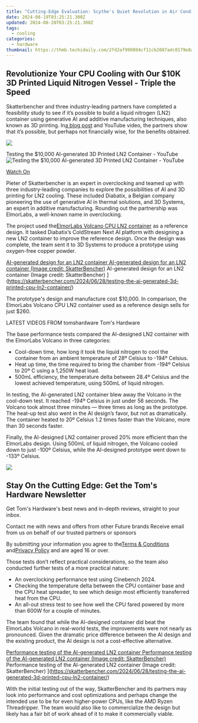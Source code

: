 ```yaml
---
title: "Cutting-Edge Evaluation: Scythe's Quiet Revolution in Air Conditioning with the Mugen 6 Lineup, Including Black Edition"
date: 2024-08-19T03:25:21.300Z
updated: 2024-08-20T03:25:21.300Z
tags:
  - cooling
categories:
  - hardware
thumbnail: https://thmb.techidaily.com/2fd2af990894cf11cb2087adc0179e8a43be6adf1916f6c8fc284b58583f1b79.jpg
---
```


## Revolutionize Your CPU Cooling with Our $10K 3D Printed Liquid Nitrogen Vessel - Triple the Speed

Skatterbencher and three industry-leading partners have completed a feasibility study to see if it’s possible to build a liquid nitrogen (LN2) container using generative AI and additive manufacturing techniques, also known as 3D printing. In[a blog post](https://skatterbencher.com/2024/06/28/testing-the-ai-generated-3d-printed-cpu-ln2-container/) and YouTube video, the partners show that it’s possible, but perhaps not financially wise, for the benefits obtained.

<!-- affiliate ads begin -->
<a href="https://store.massmailsoftware.com/order/checkout.php?PRODS=1047974&QTY=1&AFFILIATE=108875&CART=1"><img src="https://secure.avangate.com/images/merchant/dc87c13749315c7217cdc4ac692e704c/banera_for_partners-04_%281%29.jpg" border="0"></a>
<!-- affiliate ads end -->
 Testing the $10,000 AI-generated 3D Printed LN2 Container - YouTube ![Testing the $10,000 AI-generated 3D Printed LN2 Container - YouTube](<https://img.youtube.com/vi/S5Wm0GED6wo/maxresdefault.jpg>)

[Watch On](https://youtu.be/S5Wm0GED6wo)

 Pieter of Skatterbencher is an expert in overclocking and teamed up with three industry-leading companies to explore the possibilities of AI and 3D printing for LN2 cooling. These included Diabatix, a Belgian company pioneering the use of generative AI in thermal solutions, and 3D Systems, an expert in additive manufacturing. Rounding out the partnership was ElmorLabs, a well-known name in overclocking.

 The project used the[ElmorLabs Volcano CPU LN2 container](https://elmorlabs.com/product/elmorlabs-volcano-ln2-container/) as a reference design. It tasked Diabatix’s ColdStream Next AI platform with designing a new LN2 container to improve the reference design. Once the design was complete, the team sent it to 3D Systems to produce a prototype using oxygen-free copper powder.

[AI-generated design for an LN2 container AI-generated design for an LN2 container  (Image credit: SkatterBencher)](https://cdn.mos.cms.futurecdn.net/rY9iZLP4CkhY4Z5wHoDe8G-320-80.jpg) AI-generated design for an LN2 container  (Image credit: SkatterBencher) ](https://skatterbencher.com/2024/06/28/testing-the-ai-generated-3d-printed-cpu-ln2-container/)

 The prototype's design and manufacture cost $10,000\. In comparison, the ElmorLabs Volcano CPU LN2 container used as a reference design sells for just $260.

 LATEST VIDEOS FROM tomshardware Tom's Hardware

 The base performance tests compared the AI-designed LN2 container with the ElmorLabs Volcano in three categories:

* Cool-down time, how long it took the liquid nitrogen to cool the container from an ambient temperature of 28º Celsius to -194º Celsius.
* Heat up time, the time required to bring the chamber from -194º Celsius to 20º C using a 1,250W heat load.
* 500mL efficiency, the temperature delta between 28.4º Celsius and the lowest achieved temperature, using 500mL of liquid nitrogen.

 In testing, the AI-generated LN2 container blew away the Volcano in the cool-down test. It reached -194º Celsius in just under 56 seconds. The Volcano took almost three minutes — three times as long as the prototype. The heat-up test also went in the AI design’s favor, but not as dramatically. The container heated to 20º Celsius 1.2 times faster than the Volcano, more than 30 seconds faster.

 Finally, the AI-designed LN2 container proved 20% more efficient than the ElmorLabs design. Using 500mL of liquid nitrogen, the Volcano cooled down to just -100º Celsius, while the AI-designed prototype went down to -133º Celsius.

<!-- affiliate ads begin -->
<a href="https://secure.2checkout.com/order/checkout.php?PRODS=19080710&QTY=1&AFFILIATE=108875&CART=1"><img src="https://smart-seo-tool.com/images/SmartSEOAuditorBox.png" border="0"></a>
<!-- affiliate ads end -->
## Stay On the Cutting Edge: Get the Tom's Hardware Newsletter

 Get Tom's Hardware's best news and in-depth reviews, straight to your inbox.

 Contact me with news and offers from other Future brands  Receive email from us on behalf of our trusted partners or sponsors

 By submitting your information you agree to the[Terms & Conditions](https://futureplc.com/terms-conditions/) and[Privacy Policy](https://futureplc.com/privacy-policy/) and are aged 16 or over.

 Those tests don’t reflect practical considerations, so the team also conducted further tests of a more practical nature:

* An overclocking performance test using Cinebench 2024.
* Checking the temperature delta between the CPU container base and the CPU heat spreader, to see which design most efficiently transferred heat from the CPU.
* An all-out stress test to see how well the CPU fared powered by more than 600W for a couple of minutes.

 The team found that while the AI-designed container did beat the ElmorLabs Volcano in real-world tests, the improvements were not nearly as pronounced. Given the dramatic price difference between the AI design and the existing product, the AI design is not a cost-effective alternative.

[Performance testing of the AI-generated LN2 container  Performance testing of the AI-generated LN2 container  (Image credit: SkatterBencher)](https://cdn.mos.cms.futurecdn.net/24obZEDvGLyGS9LK3xc3Zc-320-80.jpg)  Performance testing of the AI-generated LN2 container  (Image credit: SkatterBencher) ](https://skatterbencher.com/2024/06/28/testing-the-ai-generated-3d-printed-cpu-ln2-container/)

 With the initial testing out of the way, SkatterBencher and its partners may look into performance and cost optimizations and perhaps change the intended use to be for even higher-power CPUs, like the AMD Ryzen Threadripper. The team would also like to commercialize the design but likely has a fair bit of work ahead of it to make it commercially viable.


<ins class="adsbygoogle"
     style="display:block"
     data-ad-format="autorelaxed"
     data-ad-client="ca-pub-7571918770474297"
     data-ad-slot="1223367746"></ins>



<ins class="adsbygoogle"
     style="display:block"
     data-ad-client="ca-pub-7571918770474297"
     data-ad-slot="8358498916"
     data-ad-format="auto"
     data-full-width-responsive="true"></ins>


